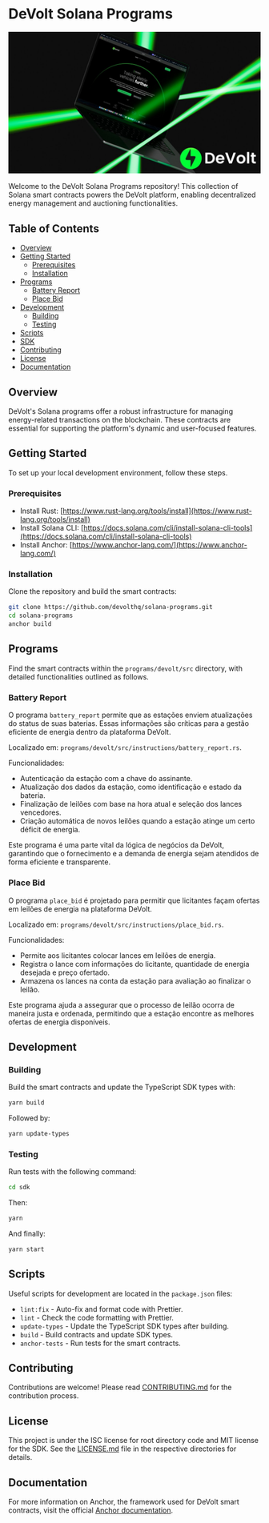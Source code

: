 # DeVolt Solana Programs

![DeVolt](assets/logo.jpg)

Welcome to the DeVolt Solana Programs repository! This collection of Solana smart contracts powers the DeVolt platform, enabling decentralized energy management and auctioning functionalities.

## Table of Contents

- [Overview](#overview)
- [Getting Started](#getting-started)
  - [Prerequisites](#prerequisites)
  - [Installation](#installation)
- [Programs](#programs)
  - [Battery Report](#battery-report)
  - [Place Bid](#place-bid)
- [Development](#development)
  - [Building](#building)
  - [Testing](#testing)
- [Scripts](#scripts)
- [SDK](#sdk)
- [Contributing](#contributing)
- [License](#license)
- [Documentation](#documentation)

## Overview

DeVolt's Solana programs offer a robust infrastructure for managing energy-related transactions on the blockchain. These contracts are essential for supporting the platform's dynamic and user-focused features.

## Getting Started

To set up your local development environment, follow these steps.

### Prerequisites

- Install Rust: [https://www.rust-lang.org/tools/install](https://www.rust-lang.org/tools/install)
- Install Solana CLI: [https://docs.solana.com/cli/install-solana-cli-tools](https://docs.solana.com/cli/install-solana-cli-tools)
- Install Anchor: [https://www.anchor-lang.com/](https://www.anchor-lang.com/)

### Installation

Clone the repository and build the smart contracts:

```bash
git clone https://github.com/devolthq/solana-programs.git
cd solana-programs
anchor build
```

## Programs

Find the smart contracts within the `programs/devolt/src` directory, with detailed functionalities outlined as follows.

### Battery Report

O programa `battery_report` permite que as estações enviem atualizações do status de suas baterias. Essas informações são críticas para a gestão eficiente de energia dentro da plataforma DeVolt.

Localizado em: `programs/devolt/src/instructions/battery_report.rs`.

Funcionalidades:
- Autenticação da estação com a chave do assinante.
- Atualização dos dados da estação, como identificação e estado da bateria.
- Finalização de leilões com base na hora atual e seleção dos lances vencedores.
- Criação automática de novos leilões quando a estação atinge um certo déficit de energia.

Este programa é uma parte vital da lógica de negócios da DeVolt, garantindo que o fornecimento e a demanda de energia sejam atendidos de forma eficiente e transparente.

### Place Bid

O programa `place_bid` é projetado para permitir que licitantes façam ofertas em leilões de energia na plataforma DeVolt.

Localizado em: `programs/devolt/src/instructions/place_bid.rs`.

Funcionalidades:
- Permite aos licitantes colocar lances em leilões de energia.
- Registra o lance com informações do licitante, quantidade de energia desejada e preço ofertado.
- Armazena os lances na conta da estação para avaliação ao finalizar o leilão.

Este programa ajuda a assegurar que o processo de leilão ocorra de maneira justa e ordenada, permitindo que a estação encontre as melhores ofertas de energia disponíveis.


## Development

### Building

Build the smart contracts and update the TypeScript SDK types with:

```bash
yarn build
```

Followed by:

```bash
yarn update-types
```

### Testing

Run tests with the following command:

```bash
cd sdk
```

Then:
```bash
yarn
```

And finally:
```bash
yarn start
```

## Scripts

Useful scripts for development are located in the `package.json` files:

- `lint:fix` - Auto-fix and format code with Prettier.
- `lint` - Check the code formatting with Prettier.
- `update-types` - Update the TypeScript SDK types after building.
- `build` - Build contracts and update SDK types.
- `anchor-tests` - Run tests for the smart contracts.

## Contributing

Contributions are welcome! Please read [CONTRIBUTING.md](CONTRIBUTING.md) for the contribution process.

## License

This project is under the ISC license for root directory code and MIT license for the SDK. See the [LICENSE.md](LICENSE) file in the respective directories for details.

## Documentation

For more information on Anchor, the framework used for DeVolt smart contracts, visit the official [Anchor documentation](https://www.anchor-lang.com/).